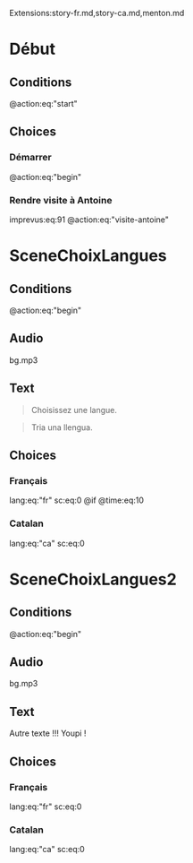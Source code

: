 Extensions:story-fr.md,story-ca.md,menton.md
# Début
## Conditions
@action:eq:"start"
## Choices
### Démarrer
@action:eq:"begin"
### Rendre visite à Antoine
imprevus:eq:91
@action:eq:"visite-antoine"

# SceneChoixLangues
## Conditions
@action:eq:"begin"

## Audio
bg.mp3
## Text

> Choisissez une langue.

> Tria una llengua.

## Choices
### Français
lang:eq:"fr"
sc:eq:0
@if
@time:eq:10

### Catalan
lang:eq:"ca"
sc:eq:0


# SceneChoixLangues2
## Conditions
@action:eq:"begin"

## Audio
bg.mp3
## Text

Autre texte !!!
Youpi !

## Choices
### Français
lang:eq:"fr"
sc:eq:0

### Catalan
lang:eq:"ca"
sc:eq:0

